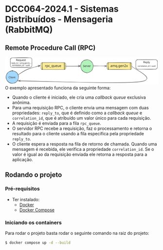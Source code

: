 # DCC064-2024.1 - Sistemas Distribuídos - Mensageria (RabbitMQ)

## Remote Procedure Call (RPC)
![RabbitMQ RPC Workflow](./assets/rabbitmq-rpc.svg)
O exemplo apresentado funciona da seguinte forma:
- Quando o cliente é iniciado, ele cria uma _callback queue_ exclusiva anônima.
- Para uma requisição RPC, o cliente envia uma mensagem com duas propriedades:
`reply_to`, que é definido como a _callback queue_ e `correlation_id`, que é
atribuído um valor único para cada requisição.
- A requisição é enviada para a fila `rpc_queue`.
- O servidor RPC recebe a requisição, faz o processamento e retorna o resultado
  para o cliente usando a fila especifica pela propriedade `reply_to`.
- O cliente espera a resposta na fila de retorno de chamada. Quando uma mensagem
  é recebida, ele verifica a propriedade `correlation_id`. Se o valor é igual ao
  da requisição enviada ele retorna a resposta para a aplicação.

## Rodando o projeto
### Pré-requisitos
- Ter instalado:
  - [Docker](https://docs.docker.com/engine/install/)
  - [Docker Compose](https://docs.docker.com/compose/install/#scenario-two-install-the-compose-plugin)

### Iniciando os containers
Para rodar o projeto basta rodar o seguinte comando na raiz do projeto:
```sh
$ docker compose up -d --build
```
